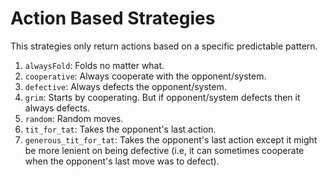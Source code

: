 # Action Based Strategies

This strategies only return actions based on a specific predictable pattern.

1. `alwaysFold`: Folds no matter what.
2. `cooperative`: Always cooperate with the opponent/system.
3. `defective`: Always defects the opponent/system.
4. `grim`: Starts by cooperating. But if opponent/system defects then it always defects.
5. `random`: Random moves.
6. `tit_for_tat`: Takes the opponent's last action.
7. `generous_tit_for_tat`: Takes the opponent's last action except it might be more lenient on being defective (i.e, it can sometimes cooperate when the opponent's last move was to defect).
